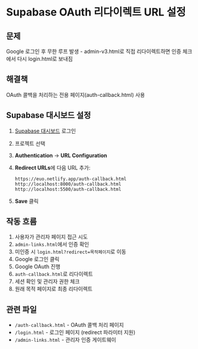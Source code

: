 # Supabase OAuth 리다이렉트 URL 설정

## 문제
Google 로그인 후 무한 루프 발생 - admin-v3.html로 직접 리다이렉트하면 인증 체크에서 다시 login.html로 보내짐

## 해결책
OAuth 콜백을 처리하는 전용 페이지(auth-callback.html) 사용

## Supabase 대시보드 설정

1. [Supabase 대시보드](https://app.supabase.com) 로그인
2. 프로젝트 선택
3. **Authentication** → **URL Configuration**
4. **Redirect URLs**에 다음 URL 추가:
   ```
   https://euo.netlify.app/auth-callback.html
   http://localhost:8000/auth-callback.html
   http://localhost:5500/auth-callback.html
   ```

5. **Save** 클릭

## 작동 흐름

1. 사용자가 관리자 페이지 접근 시도
2. `admin-links.html`에서 인증 확인
3. 미인증 시 `login.html?redirect=목적페이지`로 이동
4. Google 로그인 클릭
5. Google OAuth 진행
6. `auth-callback.html`로 리다이렉트
7. 세션 확인 및 관리자 권한 체크
8. 원래 목적 페이지로 최종 리다이렉트

## 관련 파일
- `/auth-callback.html` - OAuth 콜백 처리 페이지
- `/login.html` - 로그인 페이지 (redirect 파라미터 지원)
- `/admin-links.html` - 관리자 인증 게이트웨이